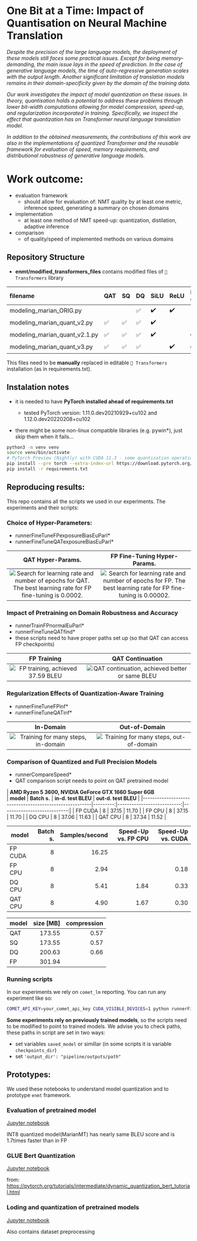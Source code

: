 # One Bit at a Time: Impact of Quantisation on Neural Machine Translation

*Despite the precision of the large language models, the deployment of these models still faces some practical issues. Except for being memory-demanding, the main issue lays in the speed of prediction. In the case of generative language models, the time of auto-regressive generation scales with the output length. Another significant limitation of translation models remains in their domain-specificity given by the domain of the training data.*
    
*Our work investigates the impact of model quantization on these issues. In theory, quantisation holds a potential to address these problems through lower bit-width computations allowing for model compression, speed-up, and regularization incorporated in training. Specifically, we inspect the effect that quantization has on Transformer neural language translation model.*
    
*In addition to the obtained measurements, the contributions of this work are also in the implementations of quantized Transformer and the reusable framework for evaluation of speed, memory requirements, and distributional robustness of generative language models.*

# Work outcome:
* evaluation framework
    * should allow for evaluation of: NMT quality by at least one metric, inference speed, generating a summary on chosen domains
* implementation
    * at least one method of NMT speed-up: quantization, distilation, adaptive inference
* comparison
    * of quality/speed of implemented methods on various domains


## Repository Structure

* **enmt/modified_transformers_files** contains modified files of `🤗 Transformers` library

filename | QAT | SQ | DQ | SiLU | ReLU | Embeddings Quant.
:------------ | :-------------| :-------------| :------------- | :------------- | :------------- | :------------- 
modeling_marian_ORIG.py |  |  | :white_check_mark: | :heavy_check_mark: | :heavy_check_mark: | |
modeling_marian_quant_v2.py | :white_check_mark: |  :white_check_mark: | :white_check_mark: | :heavy_check_mark: | | |
modeling_marian_quant_v2.1.py | :white_check_mark: |  :white_check_mark: | :white_check_mark: | :heavy_check_mark: | | :heavy_check_mark:|
modeling_marian_quant_v3.py | :white_check_mark: |  :white_check_mark: | :white_check_mark: | | :heavy_check_mark: | :heavy_check_mark: |

This files need to be **manually** replaced in editable `🤗 Transformers` installation (as in requirements.txt).

## Instalation notes
 
* it is needed to have **PyTorch installed ahead of requirements.txt**
    * tested PyTorch version: 1.11.0.dev20210929+cu102 and 1.12.0.dev20220208+cu102

* there might be some non-linux compatible libraries (e.g. pywin*), just skip them when it fails...

```bash
python3 -m venv venv
source venv/bin/activate
# PyTorch Preview (Nightly) with CUDA 11.3 - some quantization operations are from nightly
pip install --pre torch --extra-index-url https://download.pytorch.org/whl/nightly/cu113
pip install -r requirements.txt
```

## Reproducing results:

This repo contains all the scripts we used in our experiments. 
The experiments and their scripts:

### Choice of Hyper-Parameters:
* runnerFineTuneFPexposureBiasEuParl*
* runnerFineTuneQATexposureBiasEuParl*

QAT Hyper-Params.            |  FP Fine-Tuning Hyper-Params.
:-------------------------:|:-------------------------:
![Search for learning rate and number of epochs for QAT.  The best learning rate for FP fine-tuning is 0.0002.](./docs/qat_lr_search_comparison.png "Search for hyperparameters for QAT. The best learning rate for FP fine-tuning is 0.0002.")  |  ![Search for learning rate and number of epochs for FP. The best learning rate for FP fine-tuning is 0.00002.](./docs/fp_lr_search_comparison.png "Search for hyperparameters for FP fine-tuning. The best learning rate for FP fine-tuning is 0.00002.")
  
### Impact of Pretraining on Domain Robustness and Accuracy
* runnerTrainFPnormalEuParl*
* runnerFineTuneQATfind*
* these scripts need to have proper paths set up (so that QAT can access FP checkpoints)

FP Training            |  QAT Continuation
:-------------------------:|:-------------------------:
![FP training, achieved 37.59 BLEU](./docs/tradeoff_train_val_bleu.png "Validation BLEU scores of full-precision model trained from scratch. The FP model achieves 37.59 BLEU score after $75,000$ steps")  |  ![QAT continuation, achieved better or same BLEU](./docs/tradeoff_FT_bleu.png "Validation BLEU scores of QAT models continuing from full-precision checkpoints. The best performing checkpoints achieve higher or similar BLEU score as FP model. Based on achieved scores, INT8 QAT can be used in a fine-tuning manner, and is equal to FP models in representability.")

### Regularization Effects of Quantization-Aware Training
* runnerFineTuneFPinf*
* runnerFineTuneQATinf*

In-Domain            |  Out-of-Domain
:-------------------------:|:-------------------------:
![Training for many steps, in-domain](./docs/inf-in-bleu_loss-compare.png "Comparison of in-domain validation BLEU and loss for full-precision training and QAT with many steps.")  |  ![Training for many steps, out-of-domain](./docs/inf-out-bleu_loss-compare.png "Comparison of out-of-domain validation BLEU and loss for full-precision training and QAT with many steps.")

### Comparison of Quantized and Full Precision Models
* runnerCompareSpeed*
* QAT comparison script needs to point on QAT pretrained model


| **AMD Ryzen 5 3600, NVIDIA GeForce GTX 1660 Super 6GB**                              
| **model**                                                  | **Batch s.** | **in-d. test BLEU** | **out-d. test BLEU** |
|--------------------------------------------------------|---------:|---------------------------:|----------------------------:|
| FP CUDA                                                |        8 |                      37.15 |                       11.70 |
| FP CPU                                                 |        8 |                      37.15 |                       11.70 |
| DQ CPU                                                 |        8 |                      37.06 |                       11.63 |
| QAT CPU                                                |        8 |                      37.34 |                       11.52 |


| model                                               | Batch s. | Samples/second | Speed-Up vs. FP CPU | Speed-Up vs. CUDA |
|-----------------------------------------------------|---------:|---------------:|-------------------------------:|-----------------------------:|
| FP CUDA                                             |        8 |          16.25 |                                |                              |
| FP CPU                                              |        8 |           2.94 |                                |                         0.18 |
| DQ CPU                                              |        8 |           5.41 |                           1.84 |                         0.33 |
| QAT CPU                                             |        8 |           4.90 |                           1.67 |                         0.30 |

| model | size [MB] | compression |
|-------|----------:|------------:|
| QAT   |    173.55 |        0.57 |
| SQ    |    173.55 |        0.57 |
| DQ    |    200.63 |        0.66 |
| FP    |    301.94 |             |


### Running scripts
In our experiments we rely on `comet_lm` reporting. 
You can run any experiment like so:

```bash
COMET_API_KEY=your_comet_api_key CUDA_VISIBLE_DEVICES=1 python runnerFineTuneFPexposureBiasEuParl-1.py
```

**Some experiments rely on previously trained models**, so the scripts need to be modified to point to trained models.
We advise you to check paths, these paths in script are set in two ways:

* set variables `saved_model` or simillar (in some scripts it is variable `checkpoints_dir`)
* set `'output_dir': "pipeline/outputs/path"`

## Prototypes:

We used these notebooks to understand model quantization and to prototype `enmt` framework.

### Evaluation of pretrained model 
[Jupyter notebook](examples/train_and_eval/eval_pretrained.ipynb)

INT8 quantized model(MarianMT) has nearly same BLEU score and is 1.7times faster than in FP


### GLUE Bert Quantization
[Jupyter notebook](examples/glue_quantization/notes_examples.ipynb)

from: https://pytorch.org/tutorials/intermediate/dynamic_quantization_bert_tutorial.html


### Loding and quantization of pretrained models
[Jupyter notebook](examples/loadings/pretrained_model_quant.ipynb)

Also contains dataset preprocessing

